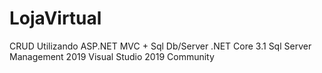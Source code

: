 # LojaVirtual
 
CRUD Utilizando ASP.NET MVC + Sql Db/Server
.NET Core 3.1
Sql Server Management 2019
Visual Studio 2019 Community 
